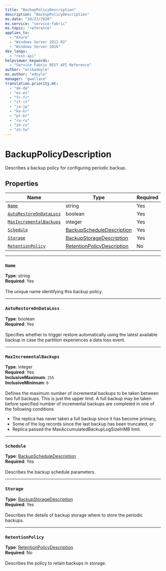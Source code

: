 ```yaml
---
title: "BackupPolicyDescription"
description: "BackupPolicyDescription"
ms.date: "10/21/2020"
ms.service: "service-fabric"
ms.topic: "reference"
applies_to: 
  - "Azure"
  - "Windows Server 2012 R2"
  - "Windows Server 2016"
dev_langs: 
  - "rest-api"
helpviewer_keywords: 
  - "Service Fabric REST API Reference"
author: "erikadoyle"
ms.author: "edoyle"
manager: "gwallace"
translation.priority.mt: 
  - "de-de"
  - "es-es"
  - "fr-fr"
  - "it-it"
  - "ja-jp"
  - "ko-kr"
  - "pt-br"
  - "ru-ru"
  - "zh-cn"
  - "zh-tw"
---
```

# BackupPolicyDescription

Describes a backup policy for configuring periodic backup.

## Properties
| Name | Type | Required |
| --- | --- | --- |
| [`Name`](#name) | string | Yes |
| [`AutoRestoreOnDataLoss`](#autorestoreondataloss) | boolean | Yes |
| [`MaxIncrementalBackups`](#maxincrementalbackups) | integer | Yes |
| [`Schedule`](#schedule) | [BackupScheduleDescription](sfclient-model-backupscheduledescription.md) | Yes |
| [`Storage`](#storage) | [BackupStorageDescription](sfclient-model-backupstoragedescription.md) | Yes |
| [`RetentionPolicy`](#retentionpolicy) | [RetentionPolicyDescription](sfclient-model-retentionpolicydescription.md) | No |

____
### `Name`
__Type__: string <br/>
__Required__: Yes<br/>
<br/>
The unique name identifying this backup policy.

____
### `AutoRestoreOnDataLoss`
__Type__: boolean <br/>
__Required__: Yes<br/>
<br/>
Specifies whether to trigger restore automatically using the latest available backup in case the partition experiences a data loss event.

____
### `MaxIncrementalBackups`
__Type__: integer <br/>
__Required__: Yes<br/>
__InclusiveMaximum__: `255` <br/>
__InclusiveMinimum__: `0` <br/>
<br/>
Defines the maximum number of incremental backups to be taken between two full backups. This is just the upper limit. A full backup may be taken before specified number of incremental backups are completed in one of the following conditions
- The replica has never taken a full backup since it has become primary,
- Some of the log records since the last backup has been truncated, or
- Replica passed the MaxAccumulatedBackupLogSizeInMB limit.


____
### `Schedule`
__Type__: [BackupScheduleDescription](sfclient-model-backupscheduledescription.md) <br/>
__Required__: Yes<br/>
<br/>
Describes the backup schedule parameters.

____
### `Storage`
__Type__: [BackupStorageDescription](sfclient-model-backupstoragedescription.md) <br/>
__Required__: Yes<br/>
<br/>
Describes the details of backup storage where to store the periodic backups.

____
### `RetentionPolicy`
__Type__: [RetentionPolicyDescription](sfclient-model-retentionpolicydescription.md) <br/>
__Required__: No<br/>
<br/>
Describes the policy to retain backups in storage.
